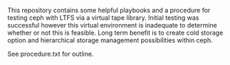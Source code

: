 This repository contains some helpful playbooks and a procedure for testing ceph with LTFS via a virtual tape library.  Initial testing was successful however this virtual environment is inadequate to determine whether or not this is feasible.  Long term benefit is to create cold storage option and hierarchical storage management possibilities within ceph.  


See procedure.txt for outline.
